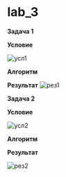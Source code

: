 # lab_3
**Задача 1**

**Условие**


![усл1](https://github.com/eternsss/lab_3/assets/155539142/53571e57-27df-4c4f-b7b1-de7d4de6d558)

**Алгоритм**

**Результат**
![рез1](https://github.com/eternsss/lab_3/assets/155539142/dddce23a-1f79-41ea-916b-d157b60794fc)

**Задача 2**

**Условие**


![усл2](https://github.com/eternsss/lab_3/assets/155539142/1d2ac30d-ff5b-4b01-9d2e-e34f0a2c969e)

**Алгоритм**

**Результат**

![рез2](https://github.com/eternsss/lab_3/assets/155539142/768d322b-2740-4637-9022-f953cecdf2da)
